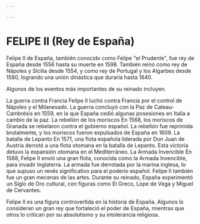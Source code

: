 ```yaml
---

---
```


# FELIPE II (Rey de España)



Felipe II de España, también conocido como Felipe "el Prudente", fue rey de España desde 1556 hasta su muerte en 1598. También reinó como rey de Nápoles y Sicilia desde 1554, y como rey de Portugal y los Algarbes desde 1580, logrando una unión dinástica que duraría hasta 1640.

Algunos de los eventos más importantes de su reinado incluyen.

La guerra contra Francia Felipe II luchó contra Francia por el control de Nápoles y el Milanesado. La guerra concluyó con la Paz de Cateau-Cambrésis en 1559, en la que España cedió algunas posesiones en Italia a cambio de la paz.
La rebelión de los moriscos En 1568, los moriscos de Granada se rebelaron contra el gobierno español. La rebelión fue reprimida brutalmente, y los moriscos fueron expulsados de España en 1609.
La batalla de Lepanto En 1571, una flota española liderada por Don Juan de Austria derrotó a una flota otomana en la batalla de Lepanto. Esta victoria detuvo la expansión otomana en el Mediterráneo.
La Armada Invencible En 1588, Felipe II envió una gran flota, conocida como la Armada Invencible, para invadir Inglaterra. La armada fue derrotada por la marina inglesa, lo que supuso un revés significativo para el poderío español.
Felipe II también fue un gran mecenas de las artes. Durante su reinado, España experimentó un Siglo de Oro cultural, con figuras como El Greco, Lope de Vega y Miguel de Cervantes.

Felipe II es una figura controvertida en la historia de España. Algunos lo consideran un gran rey que fortaleció el poder de España, mientras que otros lo critican por su absolutismo y su intolerancia religiosa.
